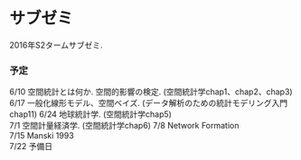 # サブゼミ
2016年S2タームサブゼミ.

### 予定
6/10 空間統計とは何か. 空間的影響の検定. (空間統計学chap1、chap2、chap3)  
6/17 一般化線形モデル、空間ベイズ. (データ解析のための統計モデリング入門chap11)
6/24 地球統計学. (空間統計学chap5)  
7/1  空間計量経済学. (空間統計学chap6) 
7/8  Network Formation  
7/15 Manski 1993  
7/22 予備日
